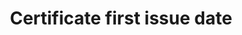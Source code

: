 ---
title: 'Certificate first issue date'
field: 'is.certificate.firstStartDate'
slug: 'certification-certificate-first-issue-date'
description: 'First issue date for the certificate'
comment: 'Date in YYYY-MM-DD format. At the very least you must enter the year, but month and day is better if possible.'
required: False
module: 'Certificate'
cluster: 'Certification'
policy: 'Date. Single value only.'
layout: 'home'
---